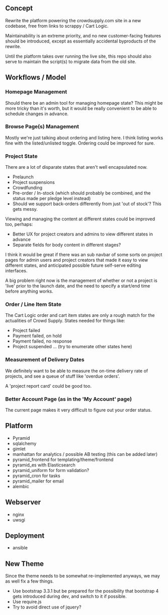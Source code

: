 Concept
-------

Rewrite the platform powering the crowdsupply.com site in a new codebase, free
from links to scrappy / Cart Logic.

Maintainability is an extreme priority, and no new customer-facing features
should be introduced, except as essentially accidental byproducts of the
rewrite.

Until the platform takes over running the live site, this repo should also
serve to maintain the script(s) to migrate data from the old site.


Workflows / Model
-----------------

### Homepage Management

Should there be an admin tool for managing homepage state? This might be more
tricky than it's worth, but it would be really convenient to be able to
schedule changes in advance.

### Browse Page(s) Management

Mostly we're just talking about ordering and listing here. I think listing
works fine with the listed/unlisted toggle. Ordering could be improved for
sure.

### Project State

There are a lot of disparate states that aren't well encapsulated now.

- Prelaunch
- Project suspensions
- Crowdfunding
- Pre-order / In-stock (which should probably be combined, and the status made
  per pledge level instead)
- Should we support back-orders differently from just 'out of stock'? This gets
  messy.

Viewing and managing the content at different states could be improved too,
perhaps:

- Better UX for project creators and admins to view different states in advance
- Separate fields for body content in different stages?

I think it would be great if there was an sub navbar of some sorts on project
pages for admin users and project creators that made it easy to view different
states, and anticipated possible future self-serve editing interfaces.

A big problem right now is the management of whether or not a project is 'live'
prior to the launch date, and the need to specify a start/end time before
anything works.

### Order / Line Item State

The Cart Logic order and cart item states are only a rough match for the
actualities of Crowd Supply. States needed for things like:

- Project failed
- Payment failed, on hold
- Payment failed, no response
- Project suspended
... (try to enumerate other states here)

### Measurement of Delivery Dates

We definitely want to be able to measure the on-time delivery rate of projects,
and see a queue of stuff like 'overdue orders'.

A 'project report card' could be good too.

### Better Account Page (as in the 'My Account' page)

The current page makes it very difficult to figure out your order status.


Platform
--------

- Pyramid
- sqlalchemy
- gimlet
- manhattan for analytics / possible AB testing (this can be added later)
- pyramid_frontend for templating/theme/frontend
- pyramid_es with Elasticsearch
- pyramid_uniform for form validation?
- pyramid_cron for tasks
- pyramid_mailer for email
- alembic

Webserver
---------

- nginx
- uwsgi


Deployment
----------

- ansible


New Theme
---------

Since the theme needs to be somewhat re-implemented anyways, we may as well fix
a few things.

- Use bootstrap 3.3.1 but be prepared for the possibility that bootstrap 4 gets
introduced during dev, and switch to it if possible.
- Use require.js
- Try to avoid direct use of jquery?
